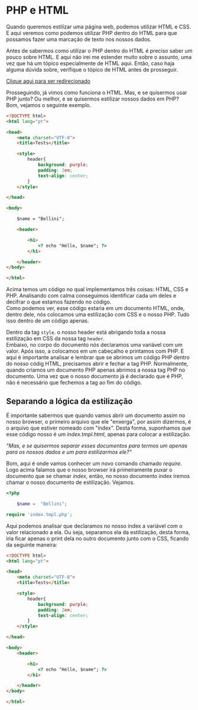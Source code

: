 # **PHP e HTML**
Quando queremos estilizar uma página web, podemos utilizar HTML e CSS. E aqui veremos como podemos utilizar PHP dentro do HTML para que possamos fazer uma marcação de texto nos nossos dados.    

Antes de sabermos como utilizar o PHP dentro do HTML é preciso saber um pouco sobre HTML. E aqui não irei me estender muito sobre o assunto, uma vez que há um tópico especialmente de HTML aqui. Então, caso haja alguma dúvida sobre, verifique o tópico de HTML antes de prosseguir.  

[Clique aqui para ser redirecionado](/docs/02-html-css.md)  

Prosseguindo, já vimos como funciona o HTML. Mas, e se quisermos usar PHP junto? Ou melhor, e se quisermos estilizar nossos dados em PHP? Bom, vejamos o seguinte exemplo.  

```html
<!DOCTYPE html>
<html lang="pt">

<head>
    <meta charset="UTF-8">
    <title>Tests</title>

    <style>
        header{
            background: purple;
            padding: 2em;
            text-align: center;
        }
    </style>

</head>

<body>

    $name = "Bellini";

    <header>

        <h1>
            <? echo "Hello, $name"; ?>
        </h1>

    </header>
</body>

</html>
```

Acima temos um código no qual implementamos três coisas: HTML, CSS e PHP. Analisando com calma conseguimos identificar cada um deles e decifrar o que estamos fazendo no código.  
Como podemos ver, esse código estaria em um documento HTML, onde, dentro dele, nós colocamos uma estilização com CSS e o nosso PHP. Tudo isso dentro de um código apenas.  

Dentro da tag ```style```. o nosso header está abrigando toda a nossa estilização em CSS da nossa tag ```header```.  
Embaixo, no corpo do documento nós declaramos uma variável com um valor. Após isso, a colocamos em um cabeçalho e printamos com PHP. E aqui é importante analisar e lembrar que se abrimos um código PHP dentro do nosso códig HTML, precisamos abrir e fechar a tag PHP.  Normalmente, quando criamos um documento PHP apenas abrimos a nossa tag PHP no documento. Uma vez que o nosso documento já é declarado que é PHP, não é necessário que fechemos a tag ao fim do código.

## **Separando a lógica da estilização**
É importante sabermos que quando vamos abrir um documento assim no nosso browser, o primeiro arquivo que ele "enxerga", por assim dizermos, é o arquivo que estiver nomeado com "index". Desta forma, suponhamos que esse código nosso é um *index.tmpl.html*, apenas para colocar a estilização.  

*"Mas, e se quisermos separar esses documentos para termos um apenas para os nossos dados e um para estilizarmos ele?"*  

Bom, aqui é onde vamos conhecer um novo comando chamado *require*.  
Logo acima falamos que o nosso browser irá primeiramente puxar o documento que se chamar *index*, então, no nosso documento index iremos chamar o nosso documento de estilização. Vejamos.

```php
<?php

    $name =  "Bellini";

require 'index.tmpl.php';
```

Aqui podemos analisar que declaramos no nosso index a variável com o valor relacionado a ela. Ou seja, separamos ela da estilização, desta forma, iria ficar apenas o print dela no outro documento junto com o CSS, ficando da seguinte maneira:

```html
<!DOCTYPE html>
<html lang="pt">

<head>
    <meta charset="UTF-8">
    <title>Tests</title>

    <style>
        header{
            background: purple;
            padding: 2em;
            text-align: center;
        }
    </style>

</head>

<body>
    <header>

        <h1>
            <? echo "Hello, $name"; ?>
        </h1>

    </header>
</body>

</html>
```